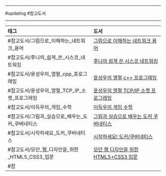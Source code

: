 
---

#updating #참고도서

___

| 태그                                             | 도서                                                                                           |
|:------------------------------------------------ |:---------------------------------------------------------------------------------------------- |
| #참고도서/그림으로_이해하는_네트워크_용어        | [그림으로 이해하는 네트워크 용어](https://product.kyobobook.co.kr/detail/S000001834837)        |
| #참고도서/후니의_쉽게_쓴_시스코_네트워킹         | [후니의 쉽게 쓴 시스코 네트워킹](https://product.kyobobook.co.kr/detail/S000000562247)         |
| #참고도서/윤성우의_열혈_cpp_프로그래밍           | [윤성우의 열혈 c++ 프로그래밍](https://product.kyobobook.co.kr/detail/S000001589147)           |
| #참고도서/윤성우의_열혈_TCP_IP_소켓_프로그래밍   | [윤성우의 열혈 TCP/IP 소켓 프로그래밍](https://product.kyobobook.co.kr/detail/S000001589146)   |
| #참고도서/이득우의_게임_수학                     | [이득우의 게임 수학](https://ebook-product.kyobobook.co.kr/dig/epd/ebook/E000002986373)        |
| #참고도서/그림과_실습으로_배우는_도커_쿠버네티스 | [그림과 실습으로 배우는 도커 쿠버네티스](https://product.kyobobook.co.kr/detail/S000001766500) |
| #참고도서/시작하세요_도커_쿠버네티스             | [시작하세요! 도커/쿠버네티스](https://product.kyobobook.co.kr/detail/S000001766450)            |
| #참고도서/모던_웹_디자인을_위한_HTML5_CSS3_입문  | [모던 웹 디자인을 위한 HTML5+CSS3 입문](https://product.kyobobook.co.kr/detail/S000001057581)  |
| #참                                                 |                                                                                                |
